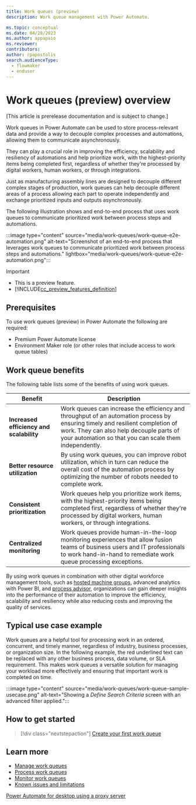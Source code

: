 ```yaml
---
title: Work queues (preview)
description: Work queue management with Power Automate.

ms.topic: conceptual
ms.date: 04/28/2023
ms.author: appapaio
ms.reviewer: 
contributors:
author: rpapostolis
search.audienceType: 
  - flowmaker
  - enduser
---
```


# Work queues (preview) overview

[This article is prerelease documentation and is subject to change.]

Work queues in Power Automate can be used to store process-relevant data and provide a way to decouple complex processes and automations, allowing them to communicate asynchronously.

They can play a crucial role in improving the efficiency, scalability and resiliency of automations and help prioritize work, with the highest-priority items being completed first, regardless of whether they're processed by digital workers, human workers, or through integrations.

Just as manufacturing assembly lines are designed to decouple different complex stages of production, work queues can help decouple different areas of a process allowing each part to operate independently and exchange prioritized inputs and outputs asynchronously.

The following illustration shows and end-to-end process that uses work queues to communicate prioritized work between process steps and automations.

:::image type="content" source="media/work-queues/work-queue-e2e-automation.png" alt-text="Screenshot of an end-to-end process that leverages work queues to communicate prioritized work between process steps and automations." lightbox="media/work-queues/work-queue-e2e-automation.png":::


> [!IMPORTANT]
>
> - This is a preview feature.
> - [!INCLUDE[cc_preview_features_definition](../../articles/includes/cc-preview-features-definition.md)]

## Prerequisites

To use work queues (preview) in Power Automate the following are required:

- Premium Power Automate license
- Environment Maker role (or other roles that include access to work queue tables)

## Work queue benefits

The following table lists some of the benefits of using work queues.

| **Benefit** | **Description** |
|-------------------------|-------------------------|
| **Increased efficiency and scalability** | Work queues can increase the efficiency and throughput of an automation process by ensuring timely and resilient completion of work. They can also help decouple parts of your automation so that you can scale them independently. |
| **Better resource utilization** | By using work queues, you can improve robot utilization, which in turn can reduce the overall cost of the automation process by optimizing the number of robots needed to complete work. |
| **Consistent prioritization** | Work queues help you prioritize work items, with the highest-priority items being completed first, regardless of whether they're processed by digital workers, human workers, or through integrations. |
| **Centralized monitoring** | Work queues provide human-in-the-loop monitoring experiences that allow fusion teams of business users and IT professionals to work hand-in-hand to remediate work queue processing exceptions. |

By using work queues in combination with other digital workforce management tools, such as [hosted machine groups](hosted-machine-groups.md), advanced analytics with Power BI, and [process advisor](/articles/process-advisor-overview.md), organizations can gain deeper insights into the performance of their automation to improve the efficiency, scalability and resiliency while also reducing costs and improving the quality of services.

## Typical use case example

Work queues are a helpful tool for processing work in an ordered, concurrent, and timely manner, regardless of industry, business processes, or organization size. In the following example, the red underlined text can be replaced with any other business process, data volume, or SLA requirement. This makes work queues a versatile solution for managing your workload more effectively and ensuring that important work is completed on time.

:::image type="content" source="media/work-queues/work-queue-sample-usecase.png" alt-text="Showing a *Define Search Criteria* screen with an advanced filter applied.":::

## How to get started

> [!div class="nextstepaction"]
> [Create your first work queue](work-queue.md#create-a-work-queue)

## Learn more

- [Manage work queues](work-queue-manage.md)
- [Process work queues](work-queue-process.md)
- [Monitor work queues](work-queue-monitor.md)
- [Known issues and limitations](work-queue-known-limitations.md)



[Power Automate for desktop using a proxy server](governance.md#configure-power-automate-for-desktop-to-interact-with-a-corporate-proxy-server)